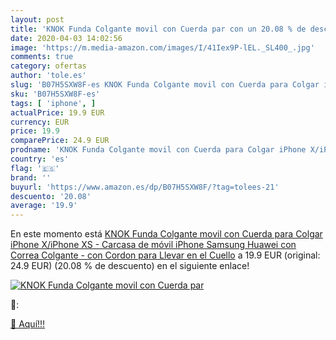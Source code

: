 ```yaml
---
layout: post
title: 'KNOK Funda Colgante movil con Cuerda par con un 20.08 % de descuento'
date: 2020-04-03 14:02:56
image: 'https://m.media-amazon.com/images/I/41Iex9P-lEL._SL400_.jpg'
comments: true
category: ofertas
author: 'tole.es'
slug: 'B07H5SXW8F-es KNOK Funda Colgante movil con Cuerda para Colgar iPhone...'
sku: 'B07H5SXW8F-es'
tags: [ 'iphone', ]
actualPrice: 19.9 EUR
currency: EUR
price: 19.9
comparePrice: 24.9 EUR
prodname: 'KNOK Funda Colgante movil con Cuerda para Colgar iPhone X/iPhone XS - Carcasa de móvil iPhone Samsung Huawei con Correa Colgante - con Cordon para Llevar en el Cuello'
country: 'es'
flag: '🇪🇸'
brand: ''
buyurl: 'https://www.amazon.es/dp/B07H5SXW8F/?tag=tolees-21'
descuento: '20.08'
average: '19.9'
---
```


En este momento está [KNOK Funda Colgante movil con Cuerda para Colgar iPhone X/iPhone XS - Carcasa de móvil iPhone Samsung Huawei con Correa Colgante - con Cordon para Llevar en el Cuello](https://www.amazon.es/dp/B07H5SXW8F/?tag=tolees-21) a 19.9 EUR (original: 24.9 EUR) (20.08 %  de descuento) en el siguiente enlace!

[![KNOK Funda Colgante movil con Cuerda par](https://m.media-amazon.com/images/I/41Iex9P-lEL._SL400_.jpg)](https://www.amazon.es/dp/B07H5SXW8F/?tag=tolees-21)

🔎:


[🛒 Aquí!!!](https://www.amazon.es/dp/B07H5SXW8F/?tag=tolees-21)
